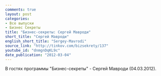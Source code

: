 ```yaml
---
comments: true
layout: post
categories:
- Все выпуски
- Бизнес Секреты
title: "Бизнес-секреты: Сергей Мавроди"
short_title: "Сергей Мавроди"
english_short_title: "Sergey-Mavrodi"
source_link: "http://tinkov.com/bizsekrety/137"
youtube_id: "dnmgnDqKL9c"
date_publication: "2012-03-04"
---
```

В гостях программы "Бизнес-секреты" - Сергей Мавроди (04.03.2012).